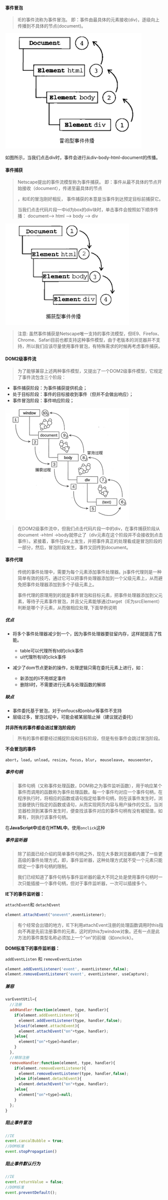 #### 事件冒泡

> IE的事件流称为事件冒泡。
> 即：事件由最具体的元素接收(div)，逐级向上传播到不具体的节点(document)。

![](1602772756-5a05abc58fb41_articlex.png)

如图所示，当我们点击div时，事件会进行从div-body-html-document的传播。

#### 事件捕获

> Netscape提出的事件流模型称为事件捕获。
> 即：事件从最不具体的节点开始接收（document），传递至最具体的节点<div>，和IE的冒泡刚好相反， 事件捕获的本意是当事件到达预定目标前捕获它。
>
> 当我们点击代码片段一中id为box的div块时，单击事件会按照如下顺序传播：
> document——> html ——> body ——> div

![](801904692-5a05ada634d5c_articlex.png)

> 注意: 虽然事件捕获是Netscape唯一支持的事件流模型，但IE9、Firefox、Chrome、Safari目前也都支持这种事件模型，由于老版本的浏览器并不支持，所以我们应该尽量使用事件冒泡，有特殊需求的时候再考虑事件捕获。

#### DOM2级事件流

> 为了能够兼容上述两种事件模型，又提出了一个DOM2级事件模型，它规定了事件流包含三个阶段：

- 事件捕获阶段：为事件捕获提供机会；
- 处于目标阶段：事件的目标接收到事件（但并不会做出响应）；
- 事件冒泡阶段：事件响应阶段；

![](1225373-21d8b29bb5a5934c.png)

> 在DOM2级事件流中，但我们点击代码片段一中的div，在事件捕获阶段从document ->html ->body就停止了（div元素在这个阶段并不会接收到点击事件）。紧接着，事件在div上发生，并把事件真正的处理看成是冒泡阶段的一部分，然后，冒泡阶段发生，事件又回传到document。

#### 事件代理

> 传统的事件处理中，需要为每个元素添加事件处理器。js事件代理则是一种简单有效的技巧，通过它可以把事件处理器添加到一个父级元素上，从而避免把事件处理器添加到多个子级元素上。
>
> 事件代理的原理用到的就是事件冒泡和目标元素，把事件处理器添加到父元素，等待子元素事件冒泡，并且父元素能够通过target（IE为srcElement）判断是哪个子元素，从而做相应处理, 下面举例说明

##### 优点

- 将多个事件处理器减少到一个，因为事件处理器要驻留内存，这样就提高了性能。
  - table可以代理所有td的click事件
  - ul代理所有li的click事件

- 减少了dom节点更新的操作，处理逻辑只需在委托元素上进行，如：
  - 新添加的li不用绑定事件
  - 删除li时，不需要进行元素与处理函数的解绑

##### 缺点

- 事件委托基于冒泡，对于onfoucs和onblur等事件不支持
- 层级过多，冒泡过程中，可能会被某层阻止掉（建议就近委托）



**并非所有的事件都会进过冒泡阶段的**

> 所有的事件都要经过捕捉阶段和目标阶段，但是有些事件会跳过冒泡阶段。

**不会冒泡的事件**

`abort`，`load`，`unload`，`resize`，`focus`，`blur`， `mouseleave`， `mouseenter`， 

##### 事件句柄

> 事件句柄（又称事件处理函数，DOM称之为事件监听函数），用于响应某个事件而调用的函数称为事件处理函数。每一个事件均对应一个事件句柄，在程序执行时，将相应的函数或语句指定给事件句柄，则在该事件发生时，浏览器便执行指定的函数或语句，从而实现网页内容与用户操作的交互。当浏览器检测到某事件发生时，便查找该事件对应的事件句柄有没有被赋值，如果有，则执行该事件句柄。

在**JavaScript中**或者在**HTML中**。使用`onclick`这种

##### 事件监听器

> 除了前面已经介绍的简单事件句柄之外，现在大多数浏览器都内置了一些更高级的事件处理方式，即，事件监听器，这种处理方式就不受一个元素只能绑定一个事件句柄的限制。
>
> 我们已经知道了事件句柄与事件监听器的最大不同之处是使用事件句柄时一次只能插接一个事件句柄，但对于事件监听器，一次可以插接多个。

**IE下的事件监听器：**

`attachEvent`和 `detachEvent`

```js
element.attachEvent("onevent",eventListener);
```

> 有个经常会出错的地方，IE下利用attachEvent注册的处理函数调用时this指向不再是先前注册事件的元素，这时的this为window对象。还有一点是此方法的事件类型名称必须加上一个”on”的前缀（如onclick）。

**DOM标准下的事件监听器：**

`addEventListen` 和  `removeEventListen`

```js
element.addEventListener('event', eventListener,false);
element.removeEventListener('event', eventListener, useCapture);
```

##### 兼容

```js
varEventUtil={
  //注册
  addHandler:function(element, type, handler){
    if(element.addEventListener){
      element.addEventListener(type, handler,false);
    }elseif(element.attachEvent){
      element.attachEvent("on"+type, handler);
    }else{
      element["on"+type]=handler;
    }
  },
  //移除注册
  removeHandler:function(element, type, handler){
    if(element.removeEventListener){
      element.removeEventListener(type, handler,false);
    }else if(element.detachEvent){
      element.detachEvent("on"+type, handler);
    }else{
      element["on"+type]=null;
    }
  };
}
```

##### 阻止事件冒泡

```js
//IE
event.cancalBubble = true;
//DOM标准
event.stopPropagation()
```

##### 阻止事件默认行为

```js
//IE
event.returnValue = false;
//DOM标准
event.preventDefault();
```

